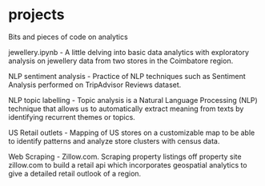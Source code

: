 # projects
Bits and pieces of code on analytics

jewellery.ipynb - A little delving into basic data analytics with exploratory analysis on jewellery data from two stores in the Coimbatore region.

NLP sentiment analysis - Practice of NLP techniques such as Sentiment Analysis performed on TripAdvisor Reviews dataset.

NLP topic labelling - Topic analysis is a Natural Language Processing (NLP) technique that allows us to automatically extract meaning from texts by identifying recurrent themes or topics.

US Retail outlets - Mapping of US stores on a customizable map to be able to identify patterns and analyze store clusters with census data.

Web Scraping - Zillow.com. Scraping property listings off property site zillow.com to build a retail api which incorporates geospatial analytics to give a detailed retail outlook of a region.
